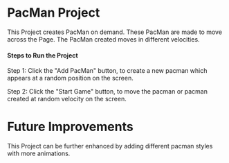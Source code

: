 # PacMan Project
This Project creates PacMan on demand. These PacMan are made to move across the Page. The PacMan created moves in different velocities.

#### Steps to Run the Project
Step 1: Click the "Add PacMan" button, to create a new pacman which appears at a random position on the screen.

Step 2: Click the "Start Game" button, to move the pacman or pacman created at random velocity on the screen.



# Future Improvements
This Project can be further enhanced by adding different pacman styles with more animations.

